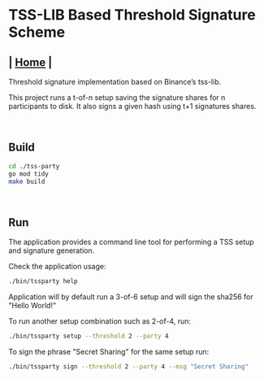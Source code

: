 # TSS-LIB Based Threshold Signature Scheme

| [Home](../README.md) |
------------------------

Threshold signature implementation based on Binance’s tss-lib.

This project runs a t-of-n setup saving the signature shares for n participants to disk. 
It also signs a given hash using t+1 signatures shares.

<BR />

## Build

```BASH
cd ./tss-party
go mod tidy
make build
```

<BR />

## Run

The application provides a command line tool for performing a TSS setup and signature generation.

Check the application usage:
```BASH
./bin/tssparty help
```

Application will by default run a 3-of-6 setup and will sign the sha256 for "Hello World!"

To run another setup combination such as 2-of-4, run:
```BASH
./bin/tssparty setup --threshold 2 --party 4
```

To sign the phrase "Secret Sharing" for the same setup run:
```BASH
./bin/tssparty sign --threshold 2 --party 4 --msg "Secret Sharing"
```
<BR />


